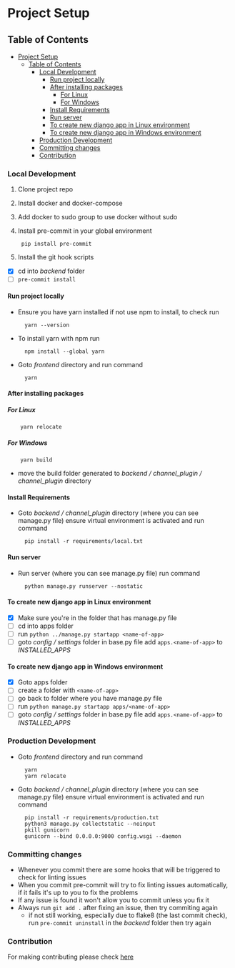 # Project Setup

## Table of Contents

- [Project Setup](#project-setup)
  - [Table of Contents](#table-of-contents)
    - [Local Development](#local-development)
      - [Run project locally](#run-project-locally)
      - [After installing packages](#after-installing-packages)
        - [For Linux](#for-linux)
        - [For Windows](#for-windows)
      - [Install Requirements](#install-requirements)
      - [Run server](#run-server)
      - [To create new django app in Linux environment](#to-create-new-django-app-in-linux-environment)
      - [To create new django app in Windows environment](#to-create-new-django-app-in-windows-environment)
    - [Production Development](#production-development)
    - [Committing changes](#committing-changes)
    - [Contribution](#contribution)

### Local Development

1. Clone project repo
2. Install docker and docker-compose
3. Add docker to sudo group to use docker without sudo
4. Install pre-commit in your global environment

        pip install pre-commit

5. Install the git hook scripts

- [x] cd into *backend* folder
- [ ] `pre-commit install`

#### Run project locally

- Ensure you have yarn installed if not use npm to install, to check run

        yarn --version

- To install yarn with npm run

        npm install --global yarn

- Goto *frontend* directory and run command

        yarn

#### After installing packages

##### For Linux

        yarn relocate

##### For Windows

        yarn build

- move the build folder generated to *backend / channel_plugin / channel_plugin* directory

#### Install Requirements

- Goto *backend / channel_plugin* directory (where you can see manage.py file) ensure virtual environment is activated and run command

        pip install -r requirements/local.txt

#### Run server

- Run server (where you can see manage.py file) run command

        python manage.py runserver --nostatic

#### To create new django app in Linux environment

- [x] Make sure you're in the folder that has manage.py file
- [ ] cd into apps folder
- [ ] run `python ../manage.py startapp <name-of-app>`
- [ ] goto *config / settings* folder in base.py file add `apps.<name-of-app>`
to *INSTALLED_APPS*

#### To create new django app in Windows environment

- [x] Goto apps folder
- [ ] create a folder with `<name-of-app>`
- [ ] go back to folder where you have manage.py file
- [ ] run `python manage.py startapp apps/<name-of-app>`
- [ ] goto *config / settings* folder in base.py file add `apps.<name-of-app>`
to *INSTALLED_APPS*

### Production Development

- Goto *frontend* directory and run command

        yarn
        yarn relocate

- Goto *backend / channel_plugin* directory (where you can see manage.py file) ensure virtual environment is activated and run command

        pip install -r requirements/production.txt
        python3 manage.py collectstatic --noinput
        pkill gunicorn
        gunicorn --bind 0.0.0.0:9000 config.wsgi --daemon

### Committing changes

- Whenever you commit there are some hooks that will be triggered to check for linting issues
- When you commit pre-commit will try to fix linting issues automatically, if it fails it's up to you to fix the problems
- If any issue is found it won't allow you to commit unless you fix it
- Always run `git add .` after fixing an issue, then try commiting again
  - if not still working, especially due to flake8 (the last commit check), run `pre-commit uninstall` in the *backend* folder then try again

### Contribution

For making contributing please check [here](CONTRIBUTING.md)
